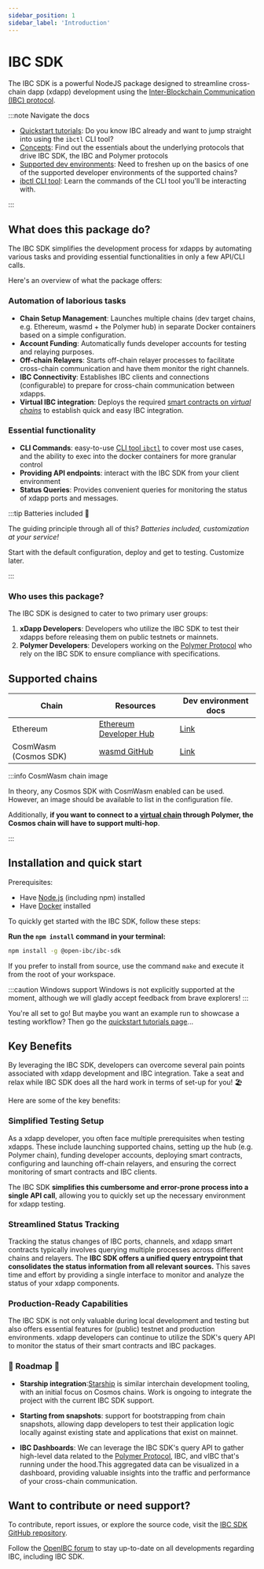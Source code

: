 ```yaml
---
sidebar_position: 1
sidebar_label: 'Introduction'
---
```


# IBC SDK

The IBC SDK is a powerful NodeJS package designed to streamline cross-chain dapp (xdapp) development using the [Inter-Blockchain Communication (IBC) protocol](https://ibcprotocol.org/).

:::note Navigate the docs

- [Quickstart tutorials](quickstart/): Do you know IBC already and want to jump straight into using the `ibctl` CLI tool?
- [Concepts](category/concepts/): Find out the essentials about the underlying protocols that drive IBC SDK, the IBC and Polymer protocols
- [Supported dev environments](dev-environment/): Need to freshen up on the basics of one of the supported developer environments of the supported chains?
- [ibctl CLI tool](ibctl/): Learn the commands of the CLI tool you'll be interacting with.

:::

## What does this package do?

The IBC SDK simplifies the development process for xdapps by automating various tasks and providing essential functionalities in only a few API/CLI calls.

Here's an overview of what the package offers:

### Automation of laborious tasks

- **Chain Setup Management**: Launches multiple chains (dev target chains, e.g. Ethereum, wasmd + the Polymer hub) in separate Docker containers based on a simple configuration.
- **Account Funding**: Automatically funds developer accounts for testing and relaying purposes.
- **Off-chain Relayers**: Starts off-chain relayer processes to facilitate cross-chain communication and have them monitor the right channels.
- **IBC Connectivity**: Establishes IBC clients and connections (configurable) to prepare for cross-chain communication between xdapps.
- **Virtual IBC integration**: Deploys the required [smart contracts on _virtual chains_](./concepts/polymer/vibc.md) to establish quick and easy IBC integration.

### Essential functionality

- **CLI Commands**: easy-to-use [CLI tool `ibctl`](./ibctl/index.md) to cover most use cases, and the ability to exec into the docker containers for more granular control
- **Providing API endpoints**: interact with the IBC SDK from your client environment
- **Status Queries**: Provides convenient queries for monitoring the status of xdapp ports and messages.

:::tip Batteries included 🔋

The guiding principle through all of this? _Batteries included, customization at your service!_

Start with the default configuration, deploy and get to testing. Customize later.

:::

### Who uses this package?

The IBC SDK is designed to cater to two primary user groups:

1. **xDapp Developers**: Developers who utilize the IBC SDK to test their xdapps before releasing them on public testnets or mainnets.
2. **Polymer Developers**: Developers working on the [Polymer Protocol](./concepts/polymer/index.md) who rely on the IBC SDK to ensure compliance with specifications.

## Supported chains

| Chain                 | Resources                                                     | Dev environment docs                        |
| --------------------- | ------------------------------------------------------------- | ------------------------------------------- |
| Ethereum              | [Ethereum Developer Hub](https://ethereum.org/en/developers/) | [Link](./dev-environment/EVM/index.md)      |
| CosmWasm (Cosmos SDK) | [wasmd GitHub](https://github.com/cosmwasm/wasmd)             | [Link](./dev-environment/CosmWasm/index.md) |

:::info CosmWasm chain image

In theory, any Cosmos SDK with CosmWasm enabled can be used. However, an image should be available to list in the configuration file.

Additionally, **if you want to connect to a [virtual chain](./concepts/polymer/vibc.md) through Polymer, the Cosmos chain will have to support multi-hop**.

:::

## Installation and quick start

Prerequisites:

- Have [Node.js](https://nodejs.org/en/download) (including npm) installed
- Have [Docker](https://docs.docker.com/get-docker/) installed

To quickly get started with the IBC SDK, follow these steps:

**Run the `npm install` command in your terminal:**

```bash
npm install -g @open-ibc/ibc-sdk
```

If you prefer to install from source, use the command `make` and execute it from the root of your workspace.

:::caution Windows support
Windows is not explicitly supported at the moment, although we will gladly accept feedback from brave explorers!
:::

You're all set to go! But maybe you want an example run to showcase a testing workflow? Then go the [quickstart tutorials page](./quickstart/index.md)...

## Key Benefits

By leveraging the IBC SDK, developers can overcome several pain points associated with xdapp development and IBC integration. Take a seat and relax while IBC SDK does all the hard work in terms of set-up for you! 🏖️

Here are some of the key benefits:

### Simplified Testing Setup

As a xdapp developer, you often face multiple prerequisites when testing xdapps. These include launching supported chains, setting up the hub (e.g. Polymer chain), funding developer accounts, deploying smart contracts, configuring and launching off-chain relayers, and ensuring the correct monitoring of smart contracts and IBC clients.

The IBC SDK **simplifies this cumbersome and error-prone process into a single API call**, allowing you to quickly set up the necessary environment for xdapp testing.

### Streamlined Status Tracking

Tracking the status changes of IBC ports, channels, and xdapp smart contracts typically involves querying multiple processes across different chains and relayers. The **IBC SDK offers a unified query entrypoint that consolidates the status information from all relevant sources.** This saves time and effort by providing a single interface to monitor and analyze the status of your xdapp components.

### Production-Ready Capabilities

The IBC SDK is not only valuable during local development and testing but also offers essential features for (public) testnet and production environments. xdapp developers can continue to utilize the SDK's query API to monitor the status of their smart contracts and IBC packages.

### 🚧 Roadmap 🚧

- **Starship integration**:[Starship](https://github.com/cosmology-tech/starship) is similar interchain development tooling, with an initial focus on Cosmos chains. Work is ongoing to integrate the project with the current IBC SDK support.

- **Starting from snapshots**: support for bootstrapping from chain snapshots, allowing dapp developers to test their application logic locally against existing state and applications that exist on mainnet.

- **IBC Dashboards**: We can leverage the IBC SDK's query API to gather high-level data related to the [Polymer Protocol](./concepts/polymer/index.md), IBC, and vIBC that's running under the hood.This aggregated data can be visualized in a dashboard, providing valuable insights into the traffic and performance of your cross-chain communication.

## Want to contribute or need support?

To contribute, report issues, or explore the source code, visit the [IBC SDK GitHub repository](https://github.com/open-ibc/ibc-sdk).

Follow the [OpenIBC forum](https://forum.openibc.com/) to stay up-to-date on all developments regarding IBC, including IBC SDK.
